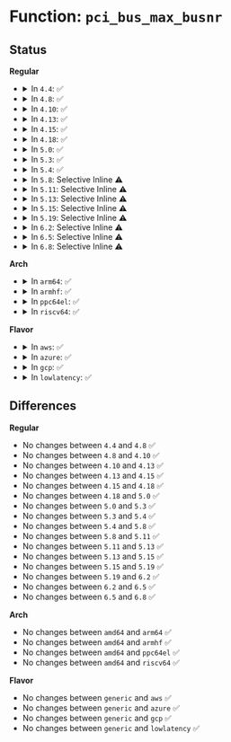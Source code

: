 # Function: <code>pci_bus_max_busnr</code>

## Status
<b>Regular</b>
<ul>
<li>
<details>
<summary>In <code>4.4</code>: ✅</summary>

```c
unsigned char pci_bus_max_busnr(struct pci_bus *bus);
```

**Collision:** Unique Global

**Inline:** No

**Transformation:** False

**Instances:**

```
In drivers/pci/pci.c (ffffffff814333c0)
Location: drivers/pci/pci.c:112
Inline: False
Direct callers:
  - drivers/pci/pci.c:pci_bus_max_busnr
  - drivers/pci/hotplug/acpiphp_glue.c:enable_slot
```
**Symbols:**

```
ffffffff814333c0-ffffffff81433404: pci_bus_max_busnr (STB_GLOBAL)
```
</details>
</li>
<li>
<details>
<summary>In <code>4.8</code>: ✅</summary>

```c
unsigned char pci_bus_max_busnr(struct pci_bus *bus);
```

**Collision:** Unique Global

**Inline:** No

**Transformation:** False

**Instances:**

```
In drivers/pci/pci.c (ffffffff8147ec30)
Location: drivers/pci/pci.c:133
Inline: False
Direct callers:
  - drivers/pci/pci.c:pci_bus_max_busnr
  - drivers/pci/hotplug/acpiphp_glue.c:enable_slot
```
**Symbols:**

```
ffffffff8147ec30-ffffffff8147ec74: pci_bus_max_busnr (STB_GLOBAL)
```
</details>
</li>
<li>
<details>
<summary>In <code>4.10</code>: ✅</summary>

```c
unsigned char pci_bus_max_busnr(struct pci_bus *bus);
```

**Collision:** Unique Global

**Inline:** No

**Transformation:** False

**Instances:**

```
In drivers/pci/pci.c (ffffffff814a02d0)
Location: drivers/pci/pci.c:133
Inline: False
Direct callers:
  - drivers/pci/pci.c:pci_bus_max_busnr
  - drivers/pci/hotplug/acpiphp_glue.c:enable_slot
```
**Symbols:**

```
ffffffff814a02d0-ffffffff814a0314: pci_bus_max_busnr (STB_GLOBAL)
```
</details>
</li>
<li>
<details>
<summary>In <code>4.13</code>: ✅</summary>

```c
unsigned char pci_bus_max_busnr(struct pci_bus *bus);
```

**Collision:** Unique Global

**Inline:** No

**Transformation:** False

**Instances:**

```
In drivers/pci/pci.c (ffffffff814aa100)
Location: drivers/pci/pci.c:135
Inline: False
Direct callers:
  - drivers/pci/pci.c:pci_bus_max_busnr
  - drivers/pci/hotplug/acpiphp_glue.c:enable_slot
```
**Symbols:**

```
ffffffff814aa100-ffffffff814aa144: pci_bus_max_busnr (STB_GLOBAL)
```
</details>
</li>
<li>
<details>
<summary>In <code>4.15</code>: ✅</summary>

```c
unsigned char pci_bus_max_busnr(struct pci_bus *bus);
```

**Collision:** Unique Global

**Inline:** No

**Transformation:** False

**Instances:**

```
In drivers/pci/pci.c (ffffffff814e9360)
Location: drivers/pci/pci.c:136
Inline: False
Direct callers:
  - drivers/pci/pci.c:pci_bus_max_busnr
  - drivers/pci/hotplug/acpiphp_glue.c:enable_slot
```
**Symbols:**

```
ffffffff814e9360-ffffffff814e93a4: pci_bus_max_busnr (STB_GLOBAL)
```
</details>
</li>
<li>
<details>
<summary>In <code>4.18</code>: ✅</summary>

```c
unsigned char pci_bus_max_busnr(struct pci_bus *bus);
```

**Collision:** Unique Global

**Inline:** No

**Transformation:** False

**Instances:**

```
In drivers/pci/pci.c (ffffffff81518af0)
Location: drivers/pci/pci.c:148
Inline: False
Direct callers:
  - drivers/pci/pci.c:pci_bus_max_busnr
  - drivers/pci/hotplug/acpiphp_glue.c:enable_slot
```
**Symbols:**

```
ffffffff81518af0-ffffffff81518b34: pci_bus_max_busnr (STB_GLOBAL)
```
</details>
</li>
<li>
<details>
<summary>In <code>5.0</code>: ✅</summary>

```c
unsigned char pci_bus_max_busnr(struct pci_bus *bus);
```

**Collision:** Unique Global

**Inline:** No

**Transformation:** False

**Instances:**

```
In drivers/pci/pci.c (ffffffff8152e560)
Location: drivers/pci/pci.c:152
Inline: False
Direct callers:
  - drivers/pci/pci.c:pci_bus_max_busnr
  - drivers/pci/hotplug/acpiphp_glue.c:enable_slot
```
**Symbols:**

```
ffffffff8152e560-ffffffff8152e5a4: pci_bus_max_busnr (STB_GLOBAL)
```
</details>
</li>
<li>
<details>
<summary>In <code>5.3</code>: ✅</summary>

```c
unsigned char pci_bus_max_busnr(struct pci_bus *bus);
```

**Collision:** Unique Global

**Inline:** No

**Transformation:** False

**Instances:**

```
In drivers/pci/pci.c (ffffffff8155dd10)
Location: drivers/pci/pci.c:152
Inline: False
Direct callers:
  - drivers/pci/pci.c:pci_bus_max_busnr
  - drivers/pci/hotplug/acpiphp_glue.c:enable_slot
```
**Symbols:**

```
ffffffff8155dd10-ffffffff8155dd54: pci_bus_max_busnr (STB_GLOBAL)
```
</details>
</li>
<li>
<details>
<summary>In <code>5.4</code>: ✅</summary>

```c
unsigned char pci_bus_max_busnr(struct pci_bus *bus);
```

**Collision:** Unique Global

**Inline:** No

**Transformation:** False

**Instances:**

```
In drivers/pci/pci.c (ffffffff8157ed80)
Location: drivers/pci/pci.c:152
Inline: False
Direct callers:
  - drivers/pci/pci.c:pci_bus_max_busnr
  - drivers/pci/hotplug/acpiphp_glue.c:enable_slot
  - drivers/vfio/pci/vfio_pci.c:vfio_pci_set_vga_decode
```
**Symbols:**

```
ffffffff8157ed80-ffffffff8157edc4: pci_bus_max_busnr (STB_GLOBAL)
```
</details>
</li>
<li>
<details>
<summary>In <code>5.8</code>: Selective Inline ⚠️</summary>

```c
unsigned char pci_bus_max_busnr(struct pci_bus *bus);
```

**Collision:** Unique Global

**Inline:** Selective

**Transformation:** False

**Instances:**

```
In drivers/pci/pci.c (ffffffff81627370)
Location: drivers/pci/pci.c:161
Inline: True
Direct callers:
  - drivers/pci/hotplug/acpiphp_glue.c:enable_slot
  - drivers/vfio/pci/vfio_pci.c:vfio_pci_set_vga_decode
```
**Symbols:**

```
ffffffff81627370-ffffffff8162761a: pci_bus_max_busnr (STB_GLOBAL)
```
</details>
</li>
<li>
<details>
<summary>In <code>5.11</code>: Selective Inline ⚠️</summary>

```c
unsigned char pci_bus_max_busnr(struct pci_bus *bus);
```

**Collision:** Unique Global

**Inline:** Selective

**Transformation:** False

**Instances:**

```
In drivers/pci/pci.c (ffffffff8164d010)
Location: drivers/pci/pci.c:170
Inline: True
Direct callers:
  - drivers/pci/hotplug/acpiphp_glue.c:enable_slot
  - drivers/vfio/pci/vfio_pci.c:vfio_pci_set_vga_decode
```
**Symbols:**

```
ffffffff8164d010-ffffffff8164d2ba: pci_bus_max_busnr (STB_GLOBAL)
```
</details>
</li>
<li>
<details>
<summary>In <code>5.13</code>: Selective Inline ⚠️</summary>

```c
unsigned char pci_bus_max_busnr(struct pci_bus *bus);
```

**Collision:** Unique Global

**Inline:** Selective

**Transformation:** False

**Instances:**

```
In drivers/pci/pci.c (ffffffff8162fee0)
Location: drivers/pci/pci.c:170
Inline: True
Direct callers:
  - drivers/pci/hotplug/acpiphp_glue.c:enable_slot
  - drivers/vfio/pci/vfio_pci.c:vfio_pci_set_vga_decode
```
**Symbols:**

```
ffffffff8162fee0-ffffffff8163018a: pci_bus_max_busnr (STB_GLOBAL)
```
</details>
</li>
<li>
<details>
<summary>In <code>5.15</code>: Selective Inline ⚠️</summary>

```c
unsigned char pci_bus_max_busnr(struct pci_bus *bus);
```

**Collision:** Unique Global

**Inline:** Selective

**Transformation:** False

**Instances:**

```
In drivers/pci/pci.c (ffffffff8169fd90)
Location: drivers/pci/pci.c:176
Inline: True
Direct callers:
  - drivers/pci/hotplug/acpiphp_glue.c:enable_slot
  - drivers/vfio/pci/vfio_pci_core.c:vfio_pci_set_decode
```
**Symbols:**

```
ffffffff8169fd90-ffffffff816a003a: pci_bus_max_busnr (STB_GLOBAL)
```
</details>
</li>
<li>
<details>
<summary>In <code>5.19</code>: Selective Inline ⚠️</summary>

```c
unsigned char pci_bus_max_busnr(struct pci_bus *bus);
```

**Collision:** Unique Global

**Inline:** Selective

**Transformation:** False

**Instances:**

```
In drivers/pci/pci.c (ffffffff817c1b30)
Location: drivers/pci/pci.c:193
Inline: True
Direct callers:
  - drivers/pci/hotplug/acpiphp_glue.c:enable_slot
  - drivers/vfio/pci/vfio_pci_core.c:vfio_pci_set_decode
```
**Symbols:**

```
ffffffff817c1b30-ffffffff817c1e3c: pci_bus_max_busnr (STB_GLOBAL)
```
</details>
</li>
<li>
<details>
<summary>In <code>6.2</code>: Selective Inline ⚠️</summary>

```c
unsigned char pci_bus_max_busnr(struct pci_bus *bus);
```

**Collision:** Unique Global

**Inline:** Selective

**Transformation:** False

**Instances:**

```
In drivers/pci/pci.c (ffffffff818de4b0)
Location: drivers/pci/pci.c:177
Inline: True
Direct callers:
  - drivers/pci/hotplug/acpiphp_glue.c:enable_slot
```
**Symbols:**

```
ffffffff818de4b0-ffffffff818de7bc: pci_bus_max_busnr (STB_GLOBAL)
```
</details>
</li>
<li>
<details>
<summary>In <code>6.5</code>: Selective Inline ⚠️</summary>

```c
unsigned char pci_bus_max_busnr(struct pci_bus *bus);
```

**Collision:** Unique Global

**Inline:** Selective

**Transformation:** False

**Instances:**

```
In drivers/pci/pci.c (ffffffff81921910)
Location: drivers/pci/pci.c:192
Inline: True
Direct callers:
  - drivers/pci/hotplug/acpiphp_glue.c:enable_slot
```
**Symbols:**

```
ffffffff81921910-ffffffff81921c1c: pci_bus_max_busnr (STB_GLOBAL)
```
</details>
</li>
<li>
<details>
<summary>In <code>6.8</code>: Selective Inline ⚠️</summary>

```c
unsigned char pci_bus_max_busnr(struct pci_bus *bus);
```

**Collision:** Unique Global

**Inline:** Selective

**Transformation:** False

**Instances:**

```
In drivers/pci/pci.c (ffffffff81969ab0)
Location: drivers/pci/pci.c:192
Inline: True
Direct callers:
  - drivers/pci/hotplug/acpiphp_glue.c:enable_slot
```
**Symbols:**

```
ffffffff81969ab0-ffffffff81969dbc: pci_bus_max_busnr (STB_GLOBAL)
```
</details>
</li>
</ul>
<b>Arch</b>
<ul>
<li>
<details>
<summary>In <code>arm64</code>: ✅</summary>

```c
unsigned char pci_bus_max_busnr(struct pci_bus *bus);
```

**Collision:** Unique Global

**Inline:** No

**Transformation:** False

**Instances:**

```
In drivers/pci/pci.c (ffff8000106e1788)
Location: drivers/pci/pci.c:152
Inline: False
Direct callers:
  - drivers/pci/pci.c:pci_bus_max_busnr
  - drivers/pci/hotplug/acpiphp_glue.c:enable_slot
```
**Symbols:**

```
ffff8000106e1788-ffff8000106e17ec: pci_bus_max_busnr (STB_GLOBAL)
```
</details>
</li>
<li>
<details>
<summary>In <code>armhf</code>: ✅</summary>

```c
unsigned char pci_bus_max_busnr(struct pci_bus *bus);
```

**Collision:** Unique Global

**Inline:** No

**Transformation:** False

**Instances:**

```
In drivers/pci/pci.c (c087d33c)
Location: drivers/pci/pci.c:152
Inline: False
Direct callers:
  - drivers/pci/pci.c:pci_bus_max_busnr
```
**Symbols:**

```
c087d33c-c087d38c: pci_bus_max_busnr (STB_GLOBAL)
```
</details>
</li>
<li>
<details>
<summary>In <code>ppc64el</code>: ✅</summary>

```c
unsigned char pci_bus_max_busnr(struct pci_bus *bus);
```

**Collision:** Unique Global

**Inline:** No

**Transformation:** False

**Instances:**

```
In drivers/pci/pci.c (c00000000085ab20)
Location: drivers/pci/pci.c:152
Inline: False
Direct callers:
  - drivers/pci/pci.c:pci_bus_max_busnr
  - drivers/vfio/pci/vfio_pci.c:vfio_pci_set_vga_decode
```
**Symbols:**

```
c00000000085ab20-c00000000085aba0: pci_bus_max_busnr (STB_GLOBAL)
```
</details>
</li>
<li>
<details>
<summary>In <code>riscv64</code>: ✅</summary>

```c
unsigned char pci_bus_max_busnr(struct pci_bus *bus);
```

**Collision:** Unique Global

**Inline:** No

**Transformation:** False

**Instances:**

```
In drivers/pci/pci.c (ffffffe0004b9300)
Location: drivers/pci/pci.c:152
Inline: False
Direct callers:
  - drivers/pci/pci.c:pci_bus_max_busnr
```
**Symbols:**

```
ffffffe0004b9300-ffffffe0004b9356: pci_bus_max_busnr (STB_GLOBAL)
```
</details>
</li>
</ul>
<b>Flavor</b>
<ul>
<li>
<details>
<summary>In <code>aws</code>: ✅</summary>

```c
unsigned char pci_bus_max_busnr(struct pci_bus *bus);
```

**Collision:** Unique Global

**Inline:** No

**Transformation:** False

**Instances:**

```
In drivers/pci/pci.c (ffffffff815732a0)
Location: drivers/pci/pci.c:152
Inline: False
Direct callers:
  - drivers/pci/pci.c:pci_bus_max_busnr
  - drivers/pci/hotplug/acpiphp_glue.c:enable_slot
```
**Symbols:**

```
ffffffff815732a0-ffffffff815732e4: pci_bus_max_busnr (STB_GLOBAL)
```
</details>
</li>
<li>
<details>
<summary>In <code>azure</code>: ✅</summary>

```c
unsigned char pci_bus_max_busnr(struct pci_bus *bus);
```

**Collision:** Unique Global

**Inline:** No

**Transformation:** False

**Instances:**

```
In drivers/pci/pci.c (ffffffff81561a00)
Location: drivers/pci/pci.c:152
Inline: False
Direct callers:
  - drivers/pci/pci.c:pci_bus_max_busnr
  - drivers/pci/hotplug/acpiphp_glue.c:enable_slot
  - drivers/vfio/pci/vfio_pci.c:vfio_pci_set_vga_decode
```
**Symbols:**

```
ffffffff81561a00-ffffffff81561a44: pci_bus_max_busnr (STB_GLOBAL)
```
</details>
</li>
<li>
<details>
<summary>In <code>gcp</code>: ✅</summary>

```c
unsigned char pci_bus_max_busnr(struct pci_bus *bus);
```

**Collision:** Unique Global

**Inline:** No

**Transformation:** False

**Instances:**

```
In drivers/pci/pci.c (ffffffff81572ad0)
Location: drivers/pci/pci.c:152
Inline: False
Direct callers:
  - drivers/pci/pci.c:pci_bus_max_busnr
  - drivers/pci/hotplug/acpiphp_glue.c:enable_slot
  - drivers/vfio/pci/vfio_pci.c:vfio_pci_set_vga_decode
```
**Symbols:**

```
ffffffff81572ad0-ffffffff81572b14: pci_bus_max_busnr (STB_GLOBAL)
```
</details>
</li>
<li>
<details>
<summary>In <code>lowlatency</code>: ✅</summary>

```c
unsigned char pci_bus_max_busnr(struct pci_bus *bus);
```

**Collision:** Unique Global

**Inline:** No

**Transformation:** False

**Instances:**

```
In drivers/pci/pci.c (ffffffff8158cfb0)
Location: drivers/pci/pci.c:152
Inline: False
Direct callers:
  - drivers/pci/pci.c:pci_bus_max_busnr
  - drivers/pci/hotplug/acpiphp_glue.c:enable_slot
  - drivers/vfio/pci/vfio_pci.c:vfio_pci_set_vga_decode
```
**Symbols:**

```
ffffffff8158cfb0-ffffffff8158cff4: pci_bus_max_busnr (STB_GLOBAL)
```
</details>
</li>
</ul>

## Differences
<b>Regular</b>
<ul>
<li>
No changes between <code>4.4</code> and <code>4.8</code> ✅
</li>
<li>
No changes between <code>4.8</code> and <code>4.10</code> ✅
</li>
<li>
No changes between <code>4.10</code> and <code>4.13</code> ✅
</li>
<li>
No changes between <code>4.13</code> and <code>4.15</code> ✅
</li>
<li>
No changes between <code>4.15</code> and <code>4.18</code> ✅
</li>
<li>
No changes between <code>4.18</code> and <code>5.0</code> ✅
</li>
<li>
No changes between <code>5.0</code> and <code>5.3</code> ✅
</li>
<li>
No changes between <code>5.3</code> and <code>5.4</code> ✅
</li>
<li>
No changes between <code>5.4</code> and <code>5.8</code> ✅
</li>
<li>
No changes between <code>5.8</code> and <code>5.11</code> ✅
</li>
<li>
No changes between <code>5.11</code> and <code>5.13</code> ✅
</li>
<li>
No changes between <code>5.13</code> and <code>5.15</code> ✅
</li>
<li>
No changes between <code>5.15</code> and <code>5.19</code> ✅
</li>
<li>
No changes between <code>5.19</code> and <code>6.2</code> ✅
</li>
<li>
No changes between <code>6.2</code> and <code>6.5</code> ✅
</li>
<li>
No changes between <code>6.5</code> and <code>6.8</code> ✅
</li>
</ul>
<b>Arch</b>
<ul>
<li>
No changes between <code>amd64</code> and <code>arm64</code> ✅
</li>
<li>
No changes between <code>amd64</code> and <code>armhf</code> ✅
</li>
<li>
No changes between <code>amd64</code> and <code>ppc64el</code> ✅
</li>
<li>
No changes between <code>amd64</code> and <code>riscv64</code> ✅
</li>
</ul>
<b>Flavor</b>
<ul>
<li>
No changes between <code>generic</code> and <code>aws</code> ✅
</li>
<li>
No changes between <code>generic</code> and <code>azure</code> ✅
</li>
<li>
No changes between <code>generic</code> and <code>gcp</code> ✅
</li>
<li>
No changes between <code>generic</code> and <code>lowlatency</code> ✅
</li>
</ul>
